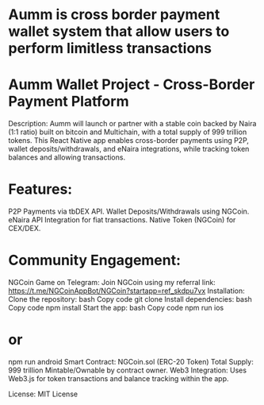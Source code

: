 # Aumm is cross border payment wallet system that allow users to perform limitless transactions
 
# Aumm Wallet Project - Cross-Border Payment Platform
Description: Aumm will launch or partner with a stable coin backed by Naira (1:1 ratio) built on bitcoin and Multichain, with a total supply of 999 trillion tokens. This React Native app enables cross-border payments using P2P, wallet deposits/withdrawals, and eNaira integrations, while tracking token balances and allowing transactions.

# Features:
P2P Payments via tbDEX API.
Wallet Deposits/Withdrawals using NGCoin.
eNaira API Integration for fiat transactions.
Native Token (NGCoin) for CEX/DEX.
# Community Engagement:
NGCoin Game on Telegram: Join NGCoin using my referral link: https://t.me/NGCoinAppBot/NGCoin?startapp=ref_skdpu7vx
Installation:
Clone the repository:
bash
Copy code
git clone <repo-url>
Install dependencies:
bash
Copy code
npm install
Start the app:
bash
Copy code
npm run ios
# or
npm run android
Smart Contract:
NGCoin.sol (ERC-20 Token)
Total Supply: 999 trillion
Mintable/Ownable by contract owner.
Web3 Integration:
Uses Web3.js for token transactions and balance tracking within the app.

License:
MIT License